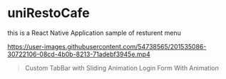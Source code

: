 # uniRestoCafe

this is a React Native Application sample of resturent menu



https://user-images.githubusercontent.com/54738565/201535086-30722106-08cd-4b0b-8213-71adebf3945e.mp4

> Custom TabBar with Sliding Animation
> Login Form With Animation
